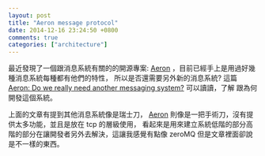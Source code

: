 ```yaml
---
layout: post
title: "Aeron message protocol"
date: 2014-12-16 23:24:50 +0800
comments: true
categories: ["architecture"]
---
```


<!-- more -->


最近發現了一個跟消息系統有關的的開源專案: [Aeron] ，目前已經手上是用過好幾種消息系統每種都有他們的特性，
所以是否還需要另外新的消息系統? 這篇 [Aeron: Do we really need another messaging system?] 可以讀讀，了解
跟為何開發這個系統。


上面的文章有提到其他消息系統像是瑞士刀， [Aeron] 則像是一把手術刀，沒有提供太多功能，並且是放在 tcp 的層級使用，
看起來是用來建立系統低階的部分高階的部分在讓開發者另外去解決，這讓我感覺有點像 zeroMQ 但是文章裡面卻說是不一樣的東西。


[Aeron]:https://github.com/real-logic/Aeron
[Aeron: Do we really need another messaging system?]:http://highscalability.com/blog/2014/11/17/aeron-do-we-really-need-another-messaging-system.html